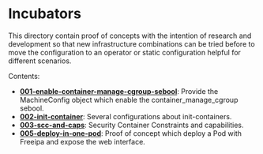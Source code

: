 # Incubators

This directory contain proof of concepts with the intention of research and
development so that new infrastructure combinations can be tried before to
move the configuration to an operator or static configuration helpful for
different scenarios.

Contents:

- **[001-enable-container-manage-cgroup-sebool](001-enable-container-manage-cgroup-sebool/README.md)**:
  Provide the MachineConfig object which enable the container_manage_cgroup
  sebool.
- **[002-init-container](002-init-container/README.md)**: Several
  configurations about init-containers.
- **[003-scc-and-caps](003-scc-and-caps/README.md)**: Security Container Constraints and capabilities.
- **[005-deploy-in-one-pod](005-deploy-in-one-pod/README.md)**:
  Proof of concept which deploy a Pod with Freeipa and expose the web interface.
